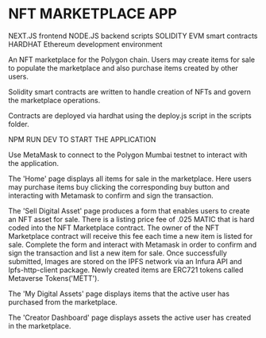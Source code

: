 # NFT MARKETPLACE APP

NEXT.JS frontend 
NODE.JS backend scripts
SOLIDITY EVM smart contracts
HARDHAT Ethereum development environment

An NFT marketplace for the Polygon chain. Users may create items for sale to populate the marketplace and also purchase items created by other users. 

Solidity smart contracts are written to handle creation of NFTs and govern the marketplace operations.

Contracts are deployed via hardhat using the deploy.js script in the scripts folder.

NPM RUN DEV TO START THE APPLICATION

Use MetaMask to connect to the Polygon Mumbai testnet to interact with the application.

The 'Home' page displays all items for sale in the marketplace. Here users may purchase items buy clicking the corresponding buy button and interacting with Metamask to confirm and sign the transaction.

The 'Sell Digital Asset' page produces a form that enables users to create an NFT asset for sale. There is a listing price fee of .025 MATIC that is hard coded into the NFT Marketplace contract. The owner of the NFT Marketplace contract will receive this fee each time a new item is listed for sale. Complete the form and interact with Metamask in order to confirm and sign the transaction and list a new item for sale. Once successfully submitted, Images are stored on the IPFS network via an Infura API and Ipfs-http-client package. Newly created items are ERC721 tokens called Metaverse Tokens('METT'). 

The 'My Digital Assets' page displays items that the active user has purchased from the marketplace.

The 'Creator Dashboard' page displays assets the active user has created in the marketplace. 






